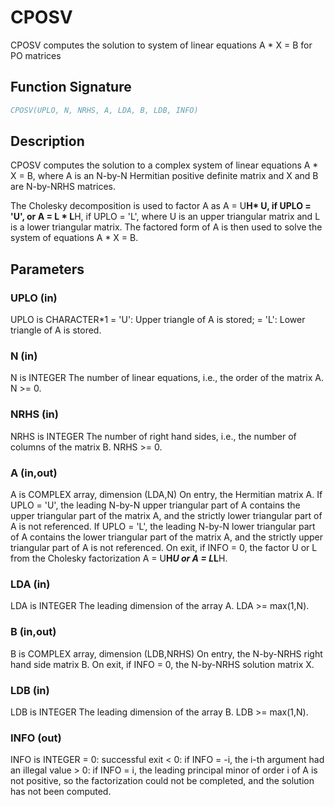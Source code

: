 # CPOSV

CPOSV computes the solution to system of linear equations A * X = B for PO matrices

## Function Signature

```fortran
CPOSV(UPLO, N, NRHS, A, LDA, B, LDB, INFO)
```

## Description


 CPOSV computes the solution to a complex system of linear equations
    A * X = B,
 where A is an N-by-N Hermitian positive definite matrix and X and B
 are N-by-NRHS matrices.

 The Cholesky decomposition is used to factor A as
    A = U**H* U,  if UPLO = 'U', or
    A = L * L**H,  if UPLO = 'L',
 where U is an upper triangular matrix and  L is a lower triangular
 matrix.  The factored form of A is then used to solve the system of
 equations A * X = B.

## Parameters

### UPLO (in)

UPLO is CHARACTER*1 = 'U': Upper triangle of A is stored; = 'L': Lower triangle of A is stored.

### N (in)

N is INTEGER The number of linear equations, i.e., the order of the matrix A. N >= 0.

### NRHS (in)

NRHS is INTEGER The number of right hand sides, i.e., the number of columns of the matrix B. NRHS >= 0.

### A (in,out)

A is COMPLEX array, dimension (LDA,N) On entry, the Hermitian matrix A. If UPLO = 'U', the leading N-by-N upper triangular part of A contains the upper triangular part of the matrix A, and the strictly lower triangular part of A is not referenced. If UPLO = 'L', the leading N-by-N lower triangular part of A contains the lower triangular part of the matrix A, and the strictly upper triangular part of A is not referenced. On exit, if INFO = 0, the factor U or L from the Cholesky factorization A = U**H*U or A = L*L**H.

### LDA (in)

LDA is INTEGER The leading dimension of the array A. LDA >= max(1,N).

### B (in,out)

B is COMPLEX array, dimension (LDB,NRHS) On entry, the N-by-NRHS right hand side matrix B. On exit, if INFO = 0, the N-by-NRHS solution matrix X.

### LDB (in)

LDB is INTEGER The leading dimension of the array B. LDB >= max(1,N).

### INFO (out)

INFO is INTEGER = 0: successful exit < 0: if INFO = -i, the i-th argument had an illegal value > 0: if INFO = i, the leading principal minor of order i of A is not positive, so the factorization could not be completed, and the solution has not been computed.

